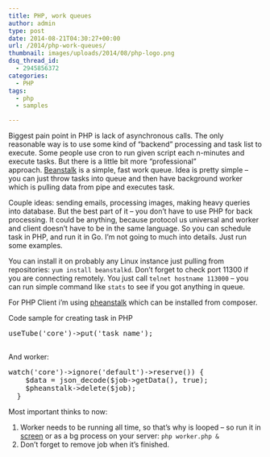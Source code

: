 ```yaml
---
title: PHP, work queues
author: admin
type: post
date: 2014-08-21T04:30:27+00:00
url: /2014/php-work-queues/
thumbnail: images/uploads/2014/08/php-logo.png
dsq_thread_id:
  - 2945856372
categories:
  - PHP
tags:
  - php
  - samples

---
```

Biggest pain point in PHP is lack of asynchronous calls. The only reasonable way is to use some kind of &#8220;backend&#8221; processing and task list to execute. Some people use cron to run given script each n-minutes and execute tasks. But there is a little bit more &#8220;professional&#8221; approach. [Beanstalk][1] is a simple, fast work queue. Idea is pretty simple &#8211; you can just throw tasks into queue and then have background worker which is pulling data from pipe and executes task.

Couple ideas: sending emails, processing images, making heavy queries into database. But the best part of it &#8211; you don&#8217;t have to use PHP for back processing. It could be anything, because protocol us universal and worker and client doesn&#8217;t have to be in the same language. So you can schedule task in PHP, and run it in Go. I&#8217;m not going to much into details. Just run some examples.

<!--more-->

You can install it on probably any Linux instance just pulling from repositories: `yum install beanstalkd`. Don&#8217;t forget to check port 11300 if you are connecting remotely. You just call `telnet hostname 113000` &#8211; you can run simple command like `stats` to see if you got anything in queue.

For PHP Client i&#8217;m using [pheanstalk](https://github.com/pda/pheanstalk) which can be installed from composer.

Code sample for creating task in PHP

<pre><?php
   require_once('./vendor/pda/pheanstalk/pheanstalk_init.php'); // use it if you don't have autolader
   $pheanstalk = new Pheanstalk_Pheanstalk('127.0.0.1');
   $pheanstalk->useTube('core')->put('task name');

</pre>

And worker:

<pre><?php   
  $pheanstalk = new Pheanstalk_Pheanstalk("127.0.0.1");

  while ($job = $pheanstalk->watch('core')->ignore('default')->reserve()) {
    $data = json_decode($job->getData(), true);
    $pheanstalk->delete($job);
  }
</pre>

Most important thinks to now:

  1. Worker needs to be running all time, so that&#8217;s why is looped &#8211; so run it in [screen](http://linux.die.net/man/1/screen) or as a bg process on your server: `php worker.php &`
  2. Don&#8217;t forget to remove job when it&#8217;s finished.

 [1]: http://kr.github.io/beanstalkd/